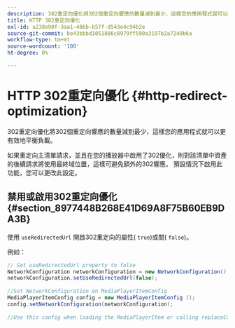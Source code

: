 ```yaml
---
description: 302重定向優化將302個重定向響應的數量減到最少，這樣您的應用程式就可以更有效地平衡負載。
title: HTTP 302重定向優化
exl-id: a238e90f-3aa1-486b-b57f-d543e4c94b2e
source-git-commit: be43bbbd1051886c8979ff590a3197b2a7249b6a
workflow-type: tm+mt
source-wordcount: '100'
ht-degree: 0%

---
```


# HTTP 302重定向優化 {#http-redirect-optimization}

302重定向優化將302個重定向響應的數量減到最少，這樣您的應用程式就可以更有效地平衡負載。

如果重定向主清單請求，並且在您的播放器中啟用了302優化，則對該清單中資產的後續請求將使用最終域位置，這樣可避免額外的302響應。 預設情況下啟用此功能，您可以更改此設定。

## 禁用或啟用302重定向優化 {#section_8977448B268E41D69A8F75B60EB9DA3B}

使用 `useRedirectedUrl` 開啟302重定向的屬性( `true`)或關( `false`)。

<!--<a id="example_888749F70C8A43279D06A29BD68E7E4D"></a>-->

例如：

```java
// Set useRedirectedUrl property to false 
NetworkConfiguration networkConfiguration = new NetworkConfiguration(); 
networkConfiguration.setUseRedirectedUrl(false); 
 
//Set NetworkConfiguration on MediaPlayerItemConfig 
MediaPlayerItemConfig config = new MediaPlayerItemConfig (); 
config.setNetworkConfiguration(networkConfiguration); 
 
//Use this config when loading the MediaPlayerItem or calling replaceCurrentResource
```
